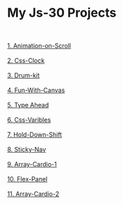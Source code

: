 <h1>My Js-30 Projects</h1>
<br> 

<a href="https://adoring-kowalevski-974ec7.netlify.app/src/animation-on-scroll/">1. Animation-on-Scroll</a>
<br> <br>
<a href="https://adoring-kowalevski-974ec7.netlify.app/src/css%20-%20clock/">2. Css-Clock</a>
<br> <br>
<a href="https://adoring-kowalevski-974ec7.netlify.app/src/drum-kit/">3. Drum-kit</a>
<br> <br>
<a href="https://adoring-kowalevski-974ec7.netlify.app/src/fun-with-canvas/">4. Fun-With-Canvas</a>
<br> <br>
<a href="https://adoring-kowalevski-974ec7.netlify.app/src/input%20search/">5. Type Ahead</a>
<br> <br>
<a href="https://adoring-kowalevski-974ec7.netlify.app/src/css-variables-js30/">6. Css-Varibles</a>
<br> <br>
<a href="https://adoring-kowalevski-974ec7.netlify.app/src/hold-down-shift/">7. Hold-Down-Shift</a>
<br> <br>
<a href="https://adoring-kowalevski-974ec7.netlify.app/src/Sticky-Nav">8. Sticky-Nav</a>
<br> <br>
<a href="https://adoring-kowalevski-974ec7.netlify.app/src/Array-Cardio-1">9. Array-Cardio-1</a>
<br> <br>
<a href="https://adoring-kowalevski-974ec7.netlify.app/src/flexPanel">10. Flex-Panel</a>
<br> <br>
<a href="https://adoring-kowalevski-974ec7.netlify.app/src/Array-Cardio-2">11. Array-Cardio-2</a>
<br> <br>
